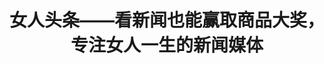 ---
description: 女人头条就是八卦吗？这不是性别歧视吧。
layout: post
results:
- primaryGenreName: News
  version: '1.0'
  formattedPrice: 免费
  genreIds:
  - '6009'
  artworkUrl60: http://is1.mzstatic.com/image/thumb/Purple111/v4/0c/d6/7c/0cd67c9b-3278-6d56-15ce-b2984fe1b184/source/60x60bb.jpg
  minimumOsVersion: '7.0'
  appletvScreenshotUrls: &a []
  sellerName: Forever Good Holdings (HK) Limited
  supportedDevices:
  - iPhone4-iPhone4
  - iPad2Wifi-iPad2Wifi
  - iPad23G-iPad23G
  - iPhone4S-iPhone4S
  - iPadThirdGen-iPadThirdGen
  - iPadThirdGen4G-iPadThirdGen4G
  - iPhone5-iPhone5
  - iPodTouchFifthGen-iPodTouchFifthGen
  - iPadFourthGen-iPadFourthGen
  - iPadFourthGen4G-iPadFourthGen4G
  - iPadMini-iPadMini
  - iPadMini4G-iPadMini4G
  - iPhone5c-iPhone5c
  - iPhone5s-iPhone5s
  - iPadAir-iPadAir
  - iPadAirCellular-iPadAirCellular
  - iPadMiniRetina-iPadMiniRetina
  - iPadMiniRetinaCellular-iPadMiniRetinaCellular
  - iPhone6-iPhone6
  - iPhone6Plus-iPhone6Plus
  - iPadAir2-iPadAir2
  - iPadAir2Cellular-iPadAir2Cellular
  - iPadMini3-iPadMini3
  - iPadMini3Cellular-iPadMini3Cellular
  - iPodTouchSixthGen-iPodTouchSixthGen
  - iPhone6s-iPhone6s
  - iPhone6sPlus-iPhone6sPlus
  - iPadMini4-iPadMini4
  - iPadMini4Cellular-iPadMini4Cellular
  - iPadPro-iPadPro
  - iPadProCellular-iPadProCellular
  - iPadPro97-iPadPro97
  - iPadPro97Cellular-iPadPro97Cellular
  - iPhoneSE-iPhoneSE
  - iPhone7-iPhone7
  - iPhone7Plus-iPhone7Plus
  - iPad611-iPad611
  - iPad612-iPad612
  genres:
  - 新闻
  currentVersionReleaseDate: '2017-03-13T02:19:05Z'
  trackName: 女人头条——看新闻也能赢取商品大奖，专注女人一生的新闻媒体
  isVppDeviceBasedLicensingEnabled: true
  description: "《女人头条》第一女性媒体，看新闻也能赢取商品大奖，专注女人一生的新闻媒体；从女性角度看世界，为女性发声音，独家对话业界精英，零距离现场直播。\n【女领袖来啦】直接对话专家李银河、毕金仪等，美人鱼与玛莎.斯图尔特一起午餐，对话王维倩：聆听上海的声音等。\n服务中国都市高尚人群；精选资讯，报道最丰富、最权威、最客观、最有品质的城市生活，关注女性精神与品质消费，意在业界和读者心目中享有盛誉。\n\n你来，你看见，你拥有！99.9%的女性关注。\n优谈TOP,女性社交媒体第一生态——作为最懂女人心闻，6月13日全球首发：12小时花椒直播马拉松，在线观众突破千万。\n\n优谈TOP，与优谈旗下5大APP，贯穿资讯、社交、电商全平台资源，负责女人一生。\n\n\n《女人头条》中文版是什么样的媒体\n\n女性社交媒体第一生态：最懂女人心闻\n“她势力：She
    Power”\nE-Social，E-Media，E-Commerce\n“负责女人一生”\nBest woman,Best world\n\n\n《女人头条》方向：\n●全球首席女性生活圣经\n●世界顶级媒体品牌\n\n
    \n我们的优势\n\n●精准的行业定位：第一女性媒体生态——作为女性生活圣经，负责女人一生。\n●迅速增长的关注度：已经展开了媒体、时尚、电商、消费品、俱乐部等多业态合作。\n●权威的专家顾问：我们拥有在各行业内享有盛誉的编辑与专家顾问团队，优谈TOP全球统一的六星评价系统不仅是读者消费选择的重要依据，也是有影响力的行业标准。\n●优质的会员数据：我们拥有人数众多的高层次人群组成的读者俱乐部，通过开展一系列高品质的互动活动，不仅增加了读者的粘性，还让我们掌握到充足的优质读者数据。\n●丰富的资源：我们拥有强大的互联网、移动互联网、TV、VR、智能硬件等多屏媒体经验....众多的合作媒体、广泛的发行渠道、高层次的名流资源，可全方位多角度的与品牌开展互动活动。\n●灵活的合作方式：除去传统广告合作外，我们还可在各栏目中为品牌提供选题植入，并利用多媒体资源优势，为品牌订制专题合作,开展富有创意的各种市场导向落地活动。"
  price: 0
  trackId: 1169408806
  releaseDate: '2017-03-13T02:19:05Z'
  advisories:
  - 无限制网页访问
  - 偶尔/轻微的色情内容或裸露
  - 偶尔/轻微的模拟赌博
  - 偶尔/轻微的成人/性暗示题材
  screenshotUrls:
  - http://a1.mzstatic.com/us/r30/Purple82/v4/69/fa/2a/69fa2a80-a1a7-b78f-b03f-b68b4c11cbf2/screen696x696.jpeg
  - http://a5.mzstatic.com/us/r30/Purple111/v4/37/c9/3d/37c93dc8-13ed-c6db-259b-4aed24243617/screen696x696.jpeg
  - http://a1.mzstatic.com/us/r30/Purple122/v4/9f/30/a8/9f30a8c4-b047-f731-c826-e4c4353283e4/screen696x696.jpeg
  - http://a4.mzstatic.com/us/r30/Purple111/v4/67/50/e9/6750e982-5faa-a9aa-d75d-1e9fc9a8f4ff/screen696x696.jpeg
  - http://a2.mzstatic.com/us/r30/Purple122/v4/db/8c/e4/db8ce4c6-f7e3-9604-2973-6284381f082d/screen696x696.jpeg
  artistViewUrl: https://itunes.apple.com/cn/developer/utan-com/id858477781?uo=4
  primaryGenreId: 6009
  kind: software
  fileSizeBytes: '68443136'
  bundleId: com.forevergood.headline
  trackContentRating: 17+
  trackCensoredName: 女人头条——看新闻也能赢取商品大奖，专注女人一生的新闻媒体
  contentAdvisoryRating: 17+
  isGameCenterEnabled: false
  artistName: uTan.com
  languageCodesISO2A:
  - EN
  features: *a
  wrapperType: software
  artworkUrl512: http://is1.mzstatic.com/image/thumb/Purple111/v4/0c/d6/7c/0cd67c9b-3278-6d56-15ce-b2984fe1b184/source/512x512bb.jpg
  artworkUrl100: http://is1.mzstatic.com/image/thumb/Purple111/v4/0c/d6/7c/0cd67c9b-3278-6d56-15ce-b2984fe1b184/source/100x100bb.jpg
  trackViewUrl: https://geo.itunes.apple.com/cn/app/%E5%A5%B3%E4%BA%BA%E5%A4%B4%E6%9D%A1-%E7%9C%8B%E6%96%B0%E9%97%BB%E4%B9%9F%E8%83%BD%E8%B5%A2%E5%8F%96%E5%95%86%E5%93%81%E5%A4%A7%E5%A5%96-%E4%B8%93%E6%B3%A8%E5%A5%B3%E4%BA%BA%E4%B8%80%E7%94%9F%E7%9A%84%E6%96%B0%E9%97%BB%E5%AA%92%E4%BD%93/id1169408806?mt=8&uo=4
  artistId: 858477781
  currency: CNY
  ipadScreenshotUrls: *a
category: 新闻
tags: tag1
resultCount: 1
title: 女人头条——看新闻也能赢取商品大奖，专注女人一生的新闻媒体

---